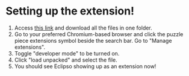 # Setting up the extension!
1. Access [this link](https://drive.google.com/file/d/1wwPRSPVXep2T7qybeQ8pDzR8oeCkpzjt/view?usp=sharing) and download all the files in one folder.  
2. Go to your preferred Chromium-based browser and click the puzzle piece extensions symbol beside the search bar. Go to "Manage extensions".  
3. Toggle "developer mode" to be turned on.  
4. Click "load unpacked" and select the file.  
5. You should see Eclipso showing up as an extension now!  
